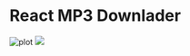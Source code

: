 # React MP3 Downlader
![plot](./media_gif.ping)
![](https://raw.githubusercontent.com/emirhanozk/MP3-Downloader/MP3_Downloader/media_image.gif)

